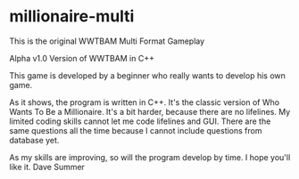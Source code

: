 # millionaire-multi
This is the original WWTBAM Multi Format Gameplay

Alpha v1.0 Version of WWTBAM in C++

This game is developed by a beginner who really wants to develop his own game.

As it shows, the program is written in C++.
It's the classic version of Who Wants To Be a Millionaire.
It's a bit harder, because there are no lifelines.
My limited coding skills cannot let me code lifelines and GUI.
There are the same questions all the time because I cannot include questions from database yet.

As my skills are improving, so will the program develop by time.
I hope you'll like it.
Dave Summer
